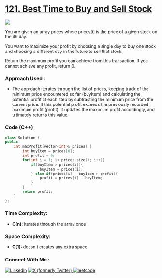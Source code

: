 # [121. Best Time to Buy and Sell Stock](https://leetcode.com/problems/best-time-to-buy-and-sell-stock/)

![](https://badgen.net/badge/Level/Easy/green)

You are given an array prices where prices[i] is the price of a given stock on the ith day.

You want to maximize your profit by choosing a single day to buy one stock and choosing a different day in the future to sell that stock.

Return the maximum profit you can achieve from this transaction. If you cannot achieve any profit, return 0.

### Approach Used :

-   The approach iterates through the list of prices, keeping track of the minimum price encountered so far (buyItem) and calculating the potential profit at each step by subtracting the minimum price from the current price. If this potential profit exceeds the previously recorded maximum profit (profit), it updates the maximum profit accordingly, and ultimately returns this value.

### Code (C++)

```cpp
class Solution {
public:
    int maxProfit(vector<int>& prices) {
        int buyItem = prices[0];
        int profit = 0;
        for(int i = 1; i< prices.size(); i++){
            if(buyItem > prices[i]){
                buyItem = prices[i];
            } else if(prices[i] - buyItem > profit){
                profit = prices[i] - buyItem;
            }
        }
        return profit;
    }
};
```

### Time Complexity:
- **O(n):** iterates through the array once

### Space Complexity:
- **O(1):** doesn't creates any extra space.


### Connect With Me : 

<a href="https://www.linkedin.com/in/shivam-ray-b4306524a/" target="_blank"><img src="https://img.shields.io/badge/LinkedIn-0077B5?style=for-the-badge&logo=linkedin&logoColor=white" alt="LinkedIn"></a>
<a href="https://x.com/rai_shivam11/" target="_blank"><img src="https://img.shields.io/badge/Twitter-1DA1F2?style=for-the-badge&logo=twitter&logoColor=white" alt="X (formerly Twitter)">
</a>
<a href="https://leetcode.com/u/shrunited0702/" target="_blank"><img src="https://img.shields.io/badge/LeetCode-000000?style=for-the-badge&logo=LeetCode&logoColor=#d16c06" alt="leetcode">
</a>
